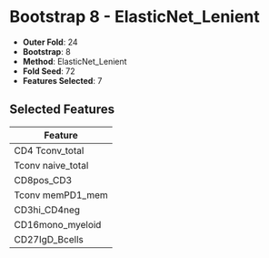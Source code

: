 # Bootstrap 8 - ElasticNet_Lenient

- **Outer Fold**: 24
- **Bootstrap**: 8
- **Method**: ElasticNet_Lenient
- **Fold Seed**: 72
- **Features Selected**: 7

## Selected Features

| Feature |
|---------|
| CD4 Tconv_total |
| Tconv naive_total |
| CD8pos_CD3 |
| Tconv memPD1_mem |
| CD3hi_CD4neg |
| CD16mono_myeloid |
| CD27IgD_Bcells |

